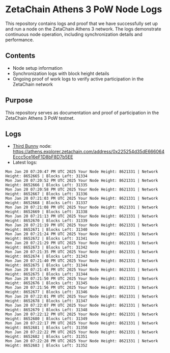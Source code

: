 # ZetaChain Athens 3 PoW Node Logs
This repository contains logs and proof that we have successfully set up and run a node on the ZetaChain Athens 3 network. The logs demonstrate continuous node operation, including synchronization details and performance.

## Contents
- Node setup information
- Synchronization logs with block height details
- Ongoing proof of work logs to verify active participation in the ZetaChain network

## Purpose
This repository serves as documentation and proof of participation in the ZetaChain Athens 3 PoW testnet.

## Logs

- [Third Bunny](https://thirdbunny.xyz/) node: https://athens.explorer.zetachain.com/address/0x225254d35dE666064Eccc5ce16eF1D8bF8D7b5EE
- Latest logs:
```
Mon Jan 20 07:20:47 PM UTC 2025 Your Node Height: 8621331 | Network Height: 8652665 | Blocks Left: 31334
Mon Jan 20 07:20:52 PM UTC 2025 Your Node Height: 8621331 | Network Height: 8652666 | Blocks Left: 31335
Mon Jan 20 07:20:58 PM UTC 2025 Your Node Height: 8621331 | Network Height: 8652667 | Blocks Left: 31336
Mon Jan 20 07:21:03 PM UTC 2025 Your Node Height: 8621331 | Network Height: 8652668 | Blocks Left: 31337
Mon Jan 20 07:21:08 PM UTC 2025 Your Node Height: 8621331 | Network Height: 8652669 | Blocks Left: 31338
Mon Jan 20 07:21:13 PM UTC 2025 Your Node Height: 8621331 | Network Height: 8652670 | Blocks Left: 31339
Mon Jan 20 07:21:19 PM UTC 2025 Your Node Height: 8621331 | Network Height: 8652671 | Blocks Left: 31340
Mon Jan 20 07:21:24 PM UTC 2025 Your Node Height: 8621331 | Network Height: 8652672 | Blocks Left: 31341
Mon Jan 20 07:21:29 PM UTC 2025 Your Node Height: 8621331 | Network Height: 8652673 | Blocks Left: 31342
Mon Jan 20 07:21:35 PM UTC 2025 Your Node Height: 8621331 | Network Height: 8652674 | Blocks Left: 31343
Mon Jan 20 07:21:40 PM UTC 2025 Your Node Height: 8621331 | Network Height: 8652675 | Blocks Left: 31344
Mon Jan 20 07:21:45 PM UTC 2025 Your Node Height: 8621331 | Network Height: 8652675 | Blocks Left: 31344
Mon Jan 20 07:21:50 PM UTC 2025 Your Node Height: 8621331 | Network Height: 8652676 | Blocks Left: 31345
Mon Jan 20 07:21:56 PM UTC 2025 Your Node Height: 8621331 | Network Height: 8652677 | Blocks Left: 31346
Mon Jan 20 07:22:01 PM UTC 2025 Your Node Height: 8621331 | Network Height: 8652678 | Blocks Left: 31347
Mon Jan 20 07:22:07 PM UTC 2025 Your Node Height: 8621331 | Network Height: 8652679 | Blocks Left: 31348
Mon Jan 20 07:22:12 PM UTC 2025 Your Node Height: 8621331 | Network Height: 8652680 | Blocks Left: 31349
Mon Jan 20 07:22:17 PM UTC 2025 Your Node Height: 8621331 | Network Height: 8652681 | Blocks Left: 31350
Mon Jan 20 07:22:22 PM UTC 2025 Your Node Height: 8621331 | Network Height: 8652682 | Blocks Left: 31351
Mon Jan 20 07:22:28 PM UTC 2025 Your Node Height: 8621331 | Network Height: 8652683 | Blocks Left: 31352
```
